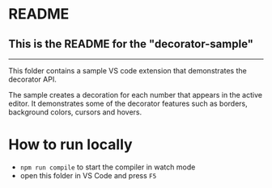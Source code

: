 # README
## This is the README for the "decorator-sample" 
-------------------

This folder contains a sample VS code extension that demonstrates the decorator API.

The sample creates a decoration for each number that appears in the active editor. It
demonstrates some of the decorator features such as borders, background colors, cursors
and hovers. 



# How to run locally

* `npm run compile` to start the compiler in watch mode
* open this folder in VS Code and press `F5`